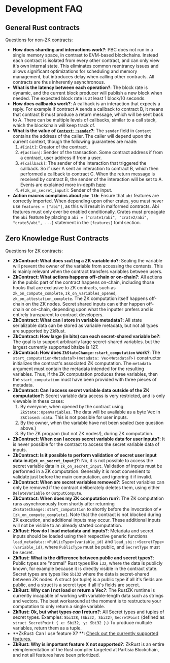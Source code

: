 # Development FAQ

## General Rust contracts

Questions for non-ZK contracts:

- **How does sharding and interactions work?**: PBC does not run in a single memory space, in contrast to EVM-based
  blockchains. Instead each contract is isolated from every other contract, and can only view it's own internal state.
  This eliminates common reentrancy issues and allows significant optimizations for scheduling and memory management,
  but introduces delay when calling other contracts. All contracts are thus inherently asynchronous.
- **What is the latency between each operation?**: The block rate is dynamic, and the current block producer will
  publish a new block when needed. The expected block rate is at least 1 block/10 seconds.
- **How does callbacks work?**: A callback is an interaction that expects a reply. For example if contract A sends a
  callback to contract B, it means that contract B must produce a return message, which will be sent back to A. There
  can be multiple levels of callbacks, similar to a call stack, which the blockchain will keep track of.
- **What is the value of [`Context::sender`](https://partisiablockchain.gitlab.io/language/contract-sdk/pbc_contract_common/context/struct.ContractContext.html)?**: The `sender` field in `Context` contains the address of the caller. The
  caller will depend upon the current context, though the following guarantees are made:
  1. `#[init]`: Creator of the contract.
  2. `#[action]`: Sender of the transaction. Some contract address if from
     a contract, user address if from a user.
  3. `#[callback]`: The sender of the interaction that triggered the callback. So if user A sent an interaction to
     contract B, which then performed a callback to contract C. When the return message is received by contract B, the
     sender of the interaction will be set to A. Events are explained more
     in-depth [here](../smart-contracts/programmers-guide-to-smart-contracts.md#events)
  4. `#[zk_on_secret_input]`: Sender of the input.
- **Action macros complains about `pbc_lib`**: Ensure that `abi` features are correctly imported. When depending upon
  other crates, you must never use `features = ["abi"]`, as this will result in malformed contracts. Abi features must
  only ever be enabled conditionally. Crates must propagate the `abi` feature by placing
  a `abi = ["crate1/abi", "crate2/abi", "crate3/abi", ...]` statement in the `[features]` toml section.

## Zero Knowledge Rust Contracts

Questions for ZK contracts:

- **ZkContract: What does `sealing` a ZK variable do?**: Sealing the variable will prevent the owner of the variable
  from accessing the contents. This is mainly relevant when the contract transfers variables between users.
- **ZkContract: What actions happens off-chain or on-chain?**: All actions in the public part of the contract happens
  on-chain, including those hooks that are exclusive to ZK contracts, such
  as `zk_on_compute_complete`, `zk_on_variables_opened`, `zk_on_attestation_complete`. The ZK computation itself happens
  off-chain on the ZK nodes. Secret shared inputs can either happen off-chain or on-chain, depending upon what the
  inputter prefers and is entirely transparent to contract developers.
- **ZkContract: What can I store in variable metadata?**: All state serializable data can be stored as variable
  metadata, but not all types are supported by ZkRust.
- **ZkContract: How large (in bits) can each secret-shared variable be?**: The goal is to support arbitrarily large
  secret-shared variables. but the largest currently supported bitsize is 127.
- **ZkContract: How does `ZkStateChange::start_computation` work?**:
  The `start_computation<MetadataT>(metadata: Vec<MetadataT>)` constructor initializes the contract's associated ZK
  computation. The `metadata` argument must contain the metadata intended for the resulting variables. Thus, if the ZK
  computation produces three variables, then the `start_computation` must have been provided with three pieces of
  metadata.
- **ZkContract: Can I access secret variable data outside of the ZK computation?**: Secret variable data access is very
  restricted, and is only viewable in these cases:
  1. By everyone, when opened by the contract using `ZkState::OpenVariables`. The data will be available as a byte Vec
     in `ZkClosed::data`. This is not possible for user inputs.
  2. By the owner, when the variable have not been sealed (see question above.)
  3. By the ZK program (but not ZK nodes!), during ZK computation.
- **ZkContract: When can I access secret variable data for user inputs?**: It is never possible for the contract to
  access the secret variable data of inputs.
- **ZkContract: Is it possible to perform validation of secret user input data in `#[zk_on_secret_input]`?**: No, it is
  not possible to access the secret variable data in `zk_on_secret_input`. Validation of inputs must be performed in a
  ZK computation. Generally it is most convenient to validate just before the main computation, and ignoring it if
  invalid.
- **ZkContract: When are secret variables removed?**: Secret variables can only be removed if the contract deliberately
  deletes them, using either `DeleteVariable` or `OutputCompute`.
- **ZkContract: When does my ZK computation run?**: The ZK computation runs asynchronously from shortly after
  returning `ZkStateChange::start_computation` to shortly before the invocation of `#[zk_on_compute_complete]`. Note
  that the contract is not blocked during ZK execution, and additional inputs may occur. These additional inputs will
  not be visible to an already started computation.
- **ZkRust: How do I load metadata and inputs?**: Metadata and secret inputs should be loaded using their respective
  generic functions `load_metadata::<PublicType>(variable_id)` and `load_sbi::<SecretType>(variable_id)`,
  where `PublicType` must be public, and `SecretType` must be secret.
- **ZkRust: What is the difference between public and secret types?**: Public types are "normal" Rust types like `i32`,
  where the data is publicly known, for example because it is directly visible in the contract state. Secret types are
  types like `Sbi32` where the data is secret-shared between ZK nodes. A struct (or tuple) is a public type if all it's
  fields are public, and a struct is a secret type if all it's fields are secret.
- **ZkRust: Why can I not load or return a Vec?**: The RustZK runtime is currently incapable of working with
  variable-length data such as strings and vectors. The best workaround at the moment is to restructure your computation
  to only return a single variable.
- **ZkRust: Ok, but what types _can_ I return?**: All Secret types and tuples of secret types.
  Examples: `Sbi128`, `(Sbi32, Sbi32)`, `SecretPoint` (defined as `struct SecretPoint { x: Sbi32, y: Sbi32 }`.) To
  produce multiple variables, return them as a tuple.
- **ZkRust: Can I use feature X?
  **: [Check out the currently supported features.](zk-smart-contracts/zk-language-features.md)
- **ZkRust: Why is important feature X not supported?**: ZkRust is an entire reimplementation of the Rust compiler
  targeted at Partisia Blockchain, and not all features have been prioritized.
